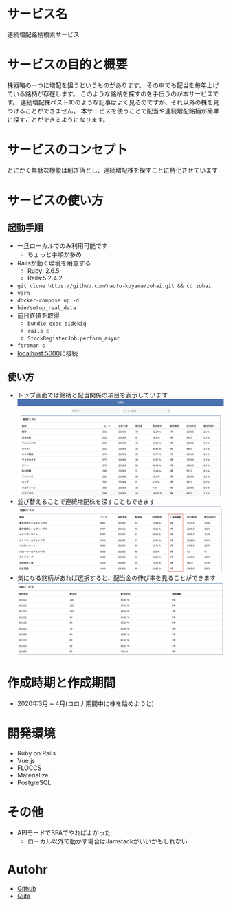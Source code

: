 # サービス名
連続増配銘柄検索サービス

# サービスの目的と概要
株戦略の一つに増配を狙うというものがあります。
その中でも配当を毎年上げている銘柄が存在します。
このような銘柄を探すのを手伝うのが本サービスです。
連続増配株ベスト10のような記事はよく見るのですが、それ以外の株を見つけることができません。
本サービスを使うことで配当や連続増配銘柄が簡単に探すことができるようになります。

# サービスのコンセプト
とにかく無駄な機能は削ぎ落とし、連続増配株を探すことに特化させています

# サービスの使い方
## 起動手順
- 一旦ローカルでのみ利用可能です
  - ちょっと手順が多め
- Railsが動く環境を用意する
  - Ruby: 2.6.5
  - Rails:5.2.4.2
- `git clone https://github.com/naoto-koyama/zohai.git && cd zohai`
- `yarn`
- `docker-compose up -d`
- `bin/setup_real_data`
- 前日終値を取得
  - `bundle exec sidekiq`
  - `rails c`
  - `StockRegisterJob.perform_async`
- `foreman s`
- [localhost:5000](http://localhost:5000)に接続

## 使い方
- トップ画面では銘柄と配当関係の項目を表示しています<br>
![image](./doc/top.png)<br>
- 並び替えることで連続増配株を探すこともできます<br>
![image](./doc/sort.png)<br>
- 気になる銘柄があれば選択すると、配当金の伸び率を見ることができます<br>
![image](./doc/detail.png)<br>

# 作成時期と作成期間
- 2020年3月 ~ 4月(コロナ期間中に株を始めようと)

# 開発環境
- Ruby on Rails
- Vue.js
- FLOCCS
- Materialize
- PostgreSQL

# その他
- APIモードでSPAでやればよかった
  - ローカル以外で動かす場合はJamstackがいいかもしれない

# Autohr
- [Github](https://github.com/naoto-koyama)
- [Qiita](https://qiita.com/naoto_koyama)
